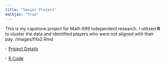 ```yaml
---
title: "Senior Project"
mathjax: "true"
---
```


This is my capstone project for Math 699 independent research. I utilized **R** to cluster the data and identified players who were not aligned with their pay. /images/fifa2.Rmd


<p> - <a href="/images/presentation capstone.pdf">Project Details</a></p>
<p> - <a href="https://github.com/YutaUtah/YutaUtah.github.io/blob/master/images/fifa2.Rmd">R Code</a></p>

